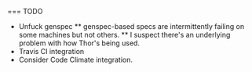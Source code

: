 === TODO

* Unfuck genspec
** genspec-based specs are intermittently failing on some machines but not others.
** I suspect there's an underlying problem with how Thor's being used.
* Travis CI integration
* Consider Code Climate integration.
